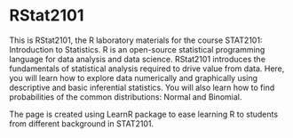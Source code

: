 # RStat2101

This is RStat2101, the R laboratory materials for the course STAT2101: Introduction to Statistics. R is an open-source statistical programming language for data analysis and data science. RStat2101 introduces the fundamentals of statistical analysis required to drive value from data. Here, you will learn how to explore data numerically and graphically using descriptive and basic inferential statistics. You will also learn how to find probabilities of the common distributions: Normal and Binomial.

The page is created using LearnR package to ease learning R to students from different background in STAT2101. 
